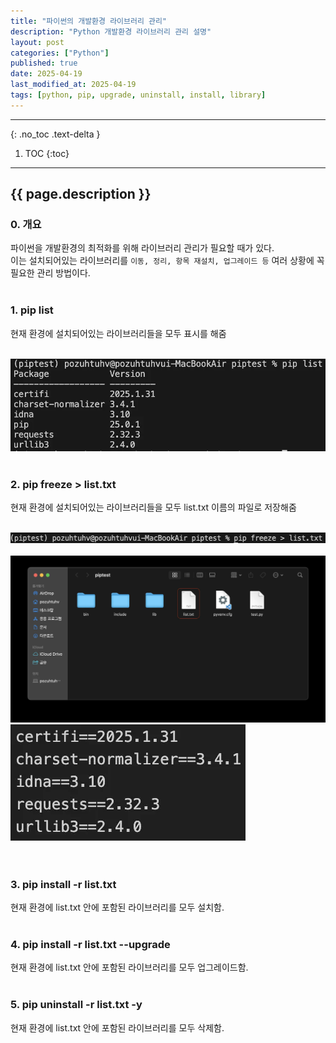 ```yaml
---
title: "파이썬의 개발환경 라이브러리 관리"
description: "Python 개발환경 라이브러리 관리 설명"
layout: post
categories: ["Python"]
published: true
date: 2025-04-19
last_modified_at: 2025-04-19
tags: [python, pip, upgrade, uninstall, install, library]
---
```

---
{: .no_toc .text-delta }

1. TOC
{:toc}
---

<!-- 글의 제목은 ##
    나머지 큰 제목은 ###
    이후 나머지는 3개이상 -->

## {{ page.description }}

### 0. 개요
파이썬을 개발환경의 최적화를 위해 라이브러리 관리가 필요할 때가 있다.<br>
이는 설치되어있는 라이브러리를 `이동, 정리, 항목 재설치, 업그레이드 등` 여러 상황에 꼭 필요한 관리 방법이다.<br>
<br>

### 1. pip list
현재 환경에 설치되어있는 라이브러리들을 모두 표시를 해줌<br>
<br>
<div class="image-gallery cols-1">
    <img src ='/assets/img/2025-04-19-python-pip-1.webp' alt='python-pip-1'>
</div><br>

### 2. pip freeze > list.txt
현재 환경에 설치되어있는 라이브러리들을 모두 list.txt 이름의 파일로 저장해줌<br>
<br>

<div class="image-gallery cols-1">
    <img src ='/assets/img/2025-04-19-python-pip-2.webp' alt='python-pip-2'>
</div><br>

<div class="image-gallery cols-2">
    <img src ='/assets/img/2025-04-19-python-pip-3.webp' alt='python-pip-3'>
    <img src ='/assets/img/2025-04-19-python-pip-4.webp' alt='python-pip-4'>
</div><br>
<br>

### 3. pip install -r list.txt
현재 환경에 list.txt 안에 포함된 라이브러리를 모두 설치함.<br>
<br>

### 4. pip install -r list.txt --upgrade
현재 환경에 list.txt 안에 포함된 라이브러리를 모두 업그레이드함.<br>
<br>

### 5. pip uninstall -r list.txt -y
현재 환경에 list.txt 안에 포함된 라이브러리를 모두 삭제함.<br>
<br>